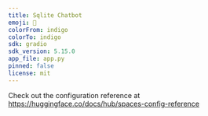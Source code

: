 ```yaml
---
title: Sqlite Chatbot
emoji: 🏃
colorFrom: indigo
colorTo: indigo
sdk: gradio
sdk_version: 5.15.0
app_file: app.py
pinned: false
license: mit
---
```


Check out the configuration reference at https://huggingface.co/docs/hub/spaces-config-reference
